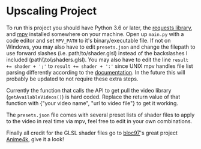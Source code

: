 # Upscaling Project

To run this project you should have Python 3.6 or later, the [requests library](https://requests.readthedocs.io/en/master/user/install/#install), and [mpv](https://mpv.io/installation/) installed somewhere on your machine. Open up `main.py` with a code editor and set `MPV_PATH` to it's binary/executable file. If not on Windows, you may also have to edit `presets.json` and change the filepath to use forward slashes (i.e. path/to/shader.glsl) instead of the backslashes I included (path\\\to\\\shaders.glsl). You may also have to edit the line `result += shader + ';'` to `result += shader + ':'` since UNIX mpv handles file list parsing differently according to the [documentation](https://mpv.io/manual/master/#list-options). In the future this will probably be updated to not require these extra steps.

Currently the function that calls the API to get pull the video library (`getAvailableVideos()`) is hard coded. Replace the return value of that function with {"your video name", "url to video file"} to get it working.

The `presets.json` file comes with several preset lists of shader files to apply to the video in real time via mpv, feel free to edit in your own combinations.

Finally all credit for the GLSL shader files go to [bloc97](https://github.com/bloc97)'s great project [Anime4k](https://github.com/bloc97/Anime4K), give it a look!
